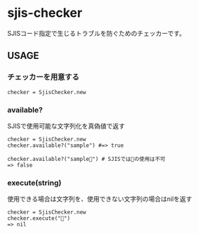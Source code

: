 # sjis-checker
SJISコード指定で生じるトラブルを防ぐためのチェッカーです。

## USAGE

### チェッカーを用意する
```
checker = SjisChecker.new
```

### available?
SJISで使用可能な文字列化を真偽値で返す

```ruby:
checker = SjisChecker.new
checker.available?("sample") #=> true

checker.available?("sample🌟") # SJISでは🌟の使用は不可
=> false
```

### execute(string)
使用できる場合は文字列を、使用できない文字列の場合はnilを返す

```ruby:
checker = SjisChecker.new
checker.execute("🌟")
=> nil
```
